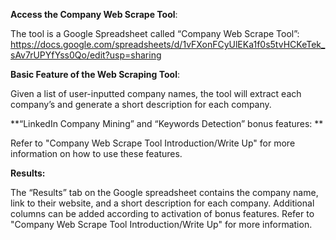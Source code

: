 **Access the Company Web Scrape Tool**: 

The tool is a Google Spreadsheet called “Company Web Scrape Tool”: https://docs.google.com/spreadsheets/d/1vFXonFCyUlEKa1f0s5tvHCKeTek_sAv7rUPYfYss0Qo/edit?usp=sharing

**Basic Feature of the Web Scraping Tool**:

Given a list of user-inputted company names, the tool will extract each company’s and generate a short description for each company. 

**“LinkedIn Company Mining” and “Keywords Detection” bonus features: **

Refer to "Company Web Scrape Tool Introduction/Write Up" for more information on how to use these features.

**Results:**

The “Results” tab on the Google spreadsheet contains the company name, link to their website, and a short description for each company. Additional columns can be added according to activation of bonus features. Refer to "Company Web Scrape Tool Introduction/Write Up" for more information. 
